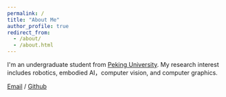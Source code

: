 ```yaml
---
permalink: /
title: "About Me"
author_profile: true
redirect_from: 
  - /about/
  - /about.html
---
```


I'm an undergraduate student from [Peking University](https://www.pku.edu.cn/). My research interest includes robotics, embodied AI，computer vision, and computer graphics.

[Email](wuzhuangzhe@stu.pku.edu.cn) / [Github](https://github.com/ZhuangzheWu) 
